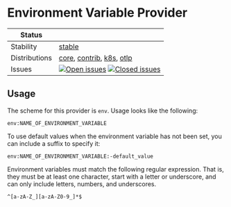 # Environment Variable Provider

<!-- status autogenerated section -->
| Status        |           |
| ------------- |-----------|
| Stability     | [stable]  |
| Distributions | [core], [contrib], [k8s], [otlp] |
| Issues        | [![Open issues](https://img.shields.io/github/issues-search/open-telemetry/opentelemetry-collector?query=is%3Aissue%20is%3Aopen%20label%3Aprovider%2Fenvprovider%20&label=open&color=orange&logo=opentelemetry)](https://github.com/open-telemetry/opentelemetry-collector/issues?q=is%3Aopen+is%3Aissue+label%3Aprovider%2Fenvprovider) [![Closed issues](https://img.shields.io/github/issues-search/open-telemetry/opentelemetry-collector?query=is%3Aissue%20is%3Aclosed%20label%3Aprovider%2Fenvprovider%20&label=closed&color=blue&logo=opentelemetry)](https://github.com/open-telemetry/opentelemetry-collector/issues?q=is%3Aclosed+is%3Aissue+label%3Aprovider%2Fenvprovider) |

[stable]: https://github.com/open-telemetry/opentelemetry-collector/blob/main/docs/component-stability.md#stable
[core]: https://github.com/open-telemetry/opentelemetry-collector-releases/tree/main/distributions/otelcol
[contrib]: https://github.com/open-telemetry/opentelemetry-collector-releases/tree/main/distributions/otelcol-contrib
[k8s]: https://github.com/open-telemetry/opentelemetry-collector-releases/tree/main/distributions/otelcol-k8s
[otlp]: https://github.com/open-telemetry/opentelemetry-collector-releases/tree/main/distributions/otelcol-otlp
<!-- end autogenerated section -->

## Usage

The scheme for this provider is `env`. Usage looks like the following:

```text
env:NAME_OF_ENVIRONMENT_VARIABLE
```

To use default values when the environment variable has not been set, you can
include a suffix to specify it:

```text
env:NAME_OF_ENVIRONMENT_VARIABLE:-default_value
```

Environment variables must match the following regular expression. That is, they
must be at least one character, start with a letter or underscore, and can only
include letters, numbers, and underscores.

```text
^[a-zA-Z_][a-zA-Z0-9_]*$
```
